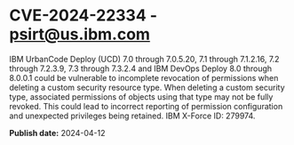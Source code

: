 # CVE-2024-22334 - psirt@us.ibm.com

IBM UrbanCode Deploy (UCD) 7.0 through 7.0.5.20, 7.1 through 7.1.2.16, 7.2 through 7.2.3.9, 7.3 through 7.3.2.4 and IBM DevOps Deploy  8.0 through 8.0.0.1 could be vulnerable to incomplete revocation of permissions when deleting a custom security resource type. When deleting a custom security type, associated permissions of objects using that type may not be fully revoked. This could lead to incorrect reporting of permission configuration and unexpected privileges being retained.  IBM X-Force ID:  279974.

**Publish date:** 2024-04-12
